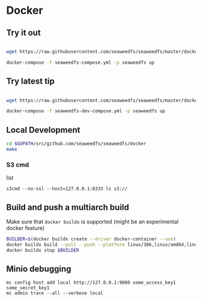 # Docker


## Try it out

```bash

wget https://raw.githubusercontent.com/seaweedfs/seaweedfs/master/docker/seaweedfs-compose.yml

docker-compose -f seaweedfs-compose.yml -p seaweedfs up

```

## Try latest tip

```bash

wget https://raw.githubusercontent.com/seaweedfs/seaweedfs/master/docker/seaweedfs-dev-compose.yml

docker-compose -f seaweedfs-dev-compose.yml -p seaweedfs up

```

## Local Development

```bash
cd $GOPATH/src/github.com/seaweedfs/seaweedfs/docker
make
```

### S3 cmd

list
```
s3cmd --no-ssl --host=127.0.0.1:8333 ls s3://
```

## Build and push a multiarch build

Make sure that `docker buildx` is supported (might be an experimental docker feature)
```bash
BUILDER=$(docker buildx create --driver docker-container --use)
docker buildx build --pull --push --platform linux/386,linux/amd64,linux/arm64,linux/arm/v7,linux/arm/v6 . -t chrislusf/seaweedfs
docker buildx stop $BUILDER
```

## Minio debugging
```
mc config host add local http://127.0.0.1:9000 some_access_key1 some_secret_key1
mc admin trace --all --verbose local
```
